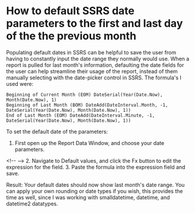 # How to default SSRS date parameters to the first and last day of the the previous month


Populating default dates in SSRS can be helpful to save the user from having to constantly input the date range they normally would use. When a report is pulled for last month&#39;s information, defaulting the date fields for the user can help streamline their usage of the report, instead of them manually selecting with the date-picker control in SSRS. The formula&#39;s I used were:

```ssrs
Beginning of Current Month (EOM) DateSerial(Year(Date.Now), Month(Date.Now), 1)
Beginning of Last Month (BOM) DateAdd(DateInterval.Month, -1, DateSerial(Year(Date.Now), Month(Date.Now), 1))
End of Last Month (EOM) DateAdd(DateInterval.Minute, -1, DateSerial(Year(Date.Now), Month(Date.Now), 1))
```

To set the default date of the parameters:

1. First open up the Report Data Window, and choose your date parameters.

&lt;!--  --&gt;
2. Navigate to Default values, and click the Fx button to edit the expression for the field.
3. Paste the formula into the expression field and save.

Result: Your default dates should now show last month&#39;s date range. You can apply your own rounding or date types if you wish, this provides the time as well, since I was working with smalldatetime, datetime, and datetime2 datatypes.


